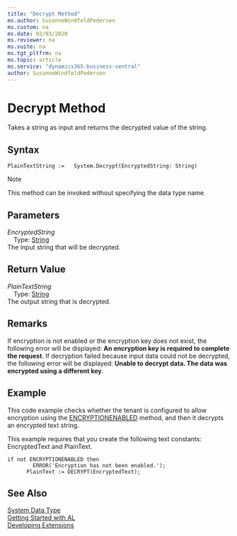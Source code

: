 ```yaml
---
title: "Decrypt Method"
ms.author: SusanneWindfeldPedersen
ms.custom: na
ms.date: 02/03/2020
ms.reviewer: na
ms.suite: na
ms.tgt_pltfrm: na
ms.topic: article
ms.service: "dynamics365-business-central"
author: SusanneWindfeldPedersen
---
```

[//]: # (START>DO_NOT_EDIT)
[//]: # (IMPORTANT:Do not edit any of the content between here and the END>DO_NOT_EDIT.)
[//]: # (Any modifications should be made in the .xml files in the ModernDev repo.)
# Decrypt Method
Takes a string as input and returns the decrypted value of the string.


## Syntax
```
PlainTextString :=   System.Decrypt(EncryptedString: String)
```
> [!NOTE]  
> This method can be invoked without specifying the data type name.  
## Parameters
*EncryptedString*  
&emsp;Type: [String](../string/string-data-type.md)  
The input string that will be decrypted.  


## Return Value
*PlainTextString*  
&emsp;Type: [String](../string/string-data-type.md)  
The output string that is decrypted.  


[//]: # (IMPORTANT: END>DO_NOT_EDIT)

## Remarks  
 If encryption is not enabled or the encryption key does not exist, the following error will be displayed: **An encryption key is required to complete the request**. If decryption failed because input data could not be decrypted, the following error will be displayed: **Unable to decrypt data. The data was encrypted using a different key**.  

## Example  
 This code example checks whether the tenant is configured to allow encryption using the [ENCRYPTIONENABLED](../../methods-auto/system/system-encryptionenabled-method.md) method, and then it decrypts an encrypted text string.  

 This example requires that you create the following text constants: EncryptedText and PlainText.  

```  
if not ENCRYPTIONENABLED then  
        ERROR('Encryption has not been enabled.');  
      PlainText := DECRYPT(EncryptedText);  

```  

## See Also
[System Data Type](system-data-type.md)  
[Getting Started with AL](../../devenv-get-started.md)  
[Developing Extensions](../../devenv-dev-overview.md)